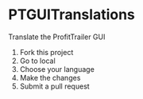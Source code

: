 # PTGUITranslations
Translate the ProfitTrailer GUI 

1. Fork this project
2. Go to local
3. Choose your language
4. Make the changes 
5. Submit a pull request
